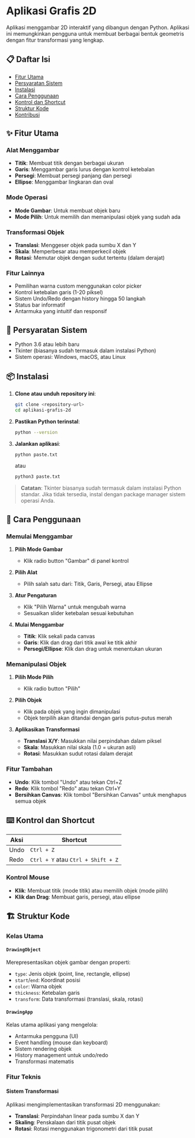 # Aplikasi Grafis 2D

Aplikasi menggambar 2D interaktif yang dibangun dengan Python. Aplikasi ini memungkinkan pengguna untuk membuat berbagai bentuk geometris dengan fitur transformasi yang lengkap.

## 📋 Daftar Isi

- [Fitur Utama](#fitur-utama)
- [Persyaratan Sistem](#persyaratan-sistem)
- [Instalasi](#instalasi)
- [Cara Penggunaan](#cara-penggunaan)
- [Kontrol dan Shortcut](#kontrol-dan-shortcut)
- [Struktur Kode](#struktur-kode)
- [Kontribusi](#kontribusi)

## ✨ Fitur Utama

### Alat Menggambar
- **Titik**: Membuat titik dengan berbagai ukuran
- **Garis**: Menggambar garis lurus dengan kontrol ketebalan
- **Persegi**: Membuat persegi panjang dan persegi
- **Ellipse**: Menggambar lingkaran dan oval

### Mode Operasi
- **Mode Gambar**: Untuk membuat objek baru
- **Mode Pilih**: Untuk memilih dan memanipulasi objek yang sudah ada

### Transformasi Objek
- **Translasi**: Menggeser objek pada sumbu X dan Y
- **Skala**: Memperbesar atau memperkecil objek
- **Rotasi**: Memutar objek dengan sudut tertentu (dalam derajat)

### Fitur Lainnya
- Pemilihan warna custom menggunakan color picker
- Kontrol ketebalan garis (1-20 piksel)
- Sistem Undo/Redo dengan history hingga 50 langkah
- Status bar informatif
- Antarmuka yang intuitif dan responsif

## 🔧 Persyaratan Sistem

- Python 3.6 atau lebih baru
- Tkinter (biasanya sudah termasuk dalam instalasi Python)
- Sistem operasi: Windows, macOS, atau Linux

## 📦 Instalasi

1. **Clone atau unduh repository ini**:
   ```bash
   git clone <repository-url>
   cd aplikasi-grafis-2d
   ```

2. **Pastikan Python terinstal**:
   ```bash
   python --version
   ```

3. **Jalankan aplikasi**:
   ```bash
   python paste.txt
   ```
   atau
   ```bash
   python3 paste.txt
   ```

> **Catatan**: Tkinter biasanya sudah termasuk dalam instalasi Python standar. Jika tidak tersedia, instal dengan package manager sistem operasi Anda.

## 🎨 Cara Penggunaan

### Memulai Menggambar

1. **Pilih Mode Gambar**
   - Klik radio button "Gambar" di panel kontrol

2. **Pilih Alat**
   - Pilih salah satu dari: Titik, Garis, Persegi, atau Ellipse

3. **Atur Pengaturan**
   - Klik "Pilih Warna" untuk mengubah warna
   - Sesuaikan slider ketebalan sesuai kebutuhan

4. **Mulai Menggambar**
   - **Titik**: Klik sekali pada canvas
   - **Garis**: Klik dan drag dari titik awal ke titik akhir
   - **Persegi/Ellipse**: Klik dan drag untuk menentukan ukuran

### Memanipulasi Objek

1. **Pilih Mode Pilih**
   - Klik radio button "Pilih"

2. **Pilih Objek**
   - Klik pada objek yang ingin dimanipulasi
   - Objek terpilih akan ditandai dengan garis putus-putus merah

3. **Aplikasikan Transformasi**
   - **Translasi X/Y**: Masukkan nilai perpindahan dalam piksel
   - **Skala**: Masukkan nilai skala (1.0 = ukuran asli)
   - **Rotasi**: Masukkan sudut rotasi dalam derajat

### Fitur Tambahan

- **Undo**: Klik tombol "Undo" atau tekan Ctrl+Z
- **Redo**: Klik tombol "Redo" atau tekan Ctrl+Y
- **Bersihkan Canvas**: Klik tombol "Bersihkan Canvas" untuk menghapus semua objek

## ⌨️ Kontrol dan Shortcut

| Aksi | Shortcut |
|------|----------|
| Undo | `Ctrl + Z` |
| Redo | `Ctrl + Y` atau `Ctrl + Shift + Z` |

### Kontrol Mouse
- **Klik**: Membuat titik (mode titik) atau memilih objek (mode pilih)
- **Klik dan Drag**: Membuat garis, persegi, atau ellipse

## 🏗️ Struktur Kode

### Kelas Utama

#### `DrawingObject`
Merepresentasikan objek gambar dengan properti:
- `type`: Jenis objek (point, line, rectangle, ellipse)
- `start`/`end`: Koordinat posisi
- `color`: Warna objek
- `thickness`: Ketebalan garis
- `transform`: Data transformasi (translasi, skala, rotasi)

#### `DrawingApp`
Kelas utama aplikasi yang mengelola:
- Antarmuka pengguna (UI)
- Event handling (mouse dan keyboard)
- Sistem rendering objek
- History management untuk undo/redo
- Transformasi matematis

### Fitur Teknis

#### Sistem Transformasi
Aplikasi mengimplementasikan transformasi 2D menggunakan:
- **Translasi**: Perpindahan linear pada sumbu X dan Y
- **Skaling**: Penskalaan dari titik pusat objek
- **Rotasi**: Rotasi menggunakan trigonometri dari titik pusat
